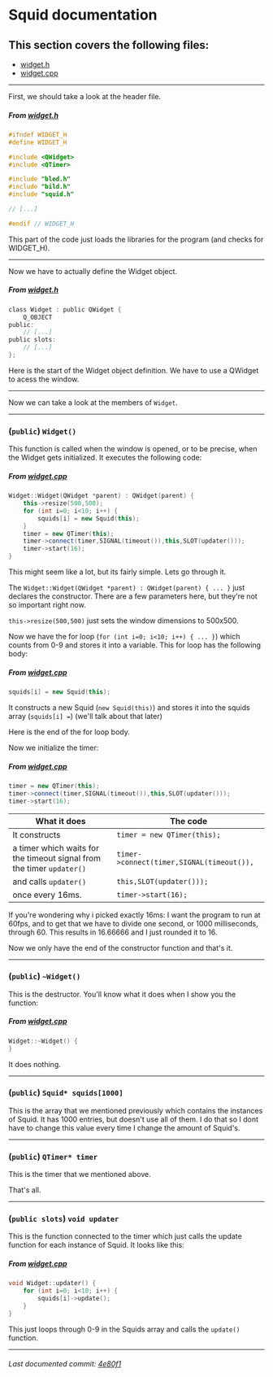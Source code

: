 # Squid documentation

## This section covers the following files:
- [widget.h](widget.h)
- [widget.cpp](widget.cpp)

------

First, we should take a look at the header file.

##### From [widget.h](/widget.h)
```h
#ifndef WIDGET_H
#define WIDGET_H

#include <QWidget>
#include <QTimer>

#include "bled.h"
#include "bild.h"
#include "squid.h"

// [...]

#endif // WIDGET_H
```

This part of the code just loads the libraries for the program (and checks for WIDGET_H).

------
Now we have to actually define the Widget object.
##### From [widget.h](/widget.h)
```h
class Widget : public QWidget {
    Q_OBJECT
public:
    // [...]
public slots:
    // [...]
};
```

Here is the start of the Widget object definition. We have to use a QWidget to acess the window.

------

Now we can take a look at the members of `Widget`.

------

### (`public`) `Widget()`
This function is called when the window is opened, or to be precise, when the Widget gets initialized. It executes the following code:

##### From [widget.cpp](/widget.cpp)
```cpp
Widget::Widget(QWidget *parent) : QWidget(parent) {
    this->resize(500,500);
    for (int i=0; i<10; i++) {
        squids[i] = new Squid(this);
    }
    timer = new QTimer(this);
    timer->connect(timer,SIGNAL(timeout()),this,SLOT(updater()));
    timer->start(16);
}
```
This might seem like a lot, but its fairly simple. Lets go through it.

The `Widget::Widget(QWidget *parent) : QWidget(parent) { ... }` just declares the constructor. There are a few parameters here, but they're not so important right now.

`this->resize(500,500)` just sets the window dimensions to 500x500.

Now we have the for loop (`for (int i=0; i<10; i++) { ... }`) which counts from 0-9 and stores it into a variable. This for loop has the following body:

##### From [widget.cpp](/widget.cpp)
```cpp
squids[i] = new Squid(this);
```
It constructs a new Squid (`new Squid(this)`) and stores it into the squids array (`squids[i] =`) (we'll talk about that later)

Here is the end of the for loop body.

Now we initialize the timer:
##### From [widget.cpp](/widget.cpp)
```cpp
timer = new QTimer(this);
timer->connect(timer,SIGNAL(timeout()),this,SLOT(updater()));
timer->start(16);
```
What it does | The code
------ | ------
It constructs | `timer = new QTimer(this);`
a timer which waits for the timeout signal from the timer `updater()` | `timer->connect(timer,SIGNAL(timeout()),`
and calls `updater()` | `this,SLOT(updater()));`
once every 16ms. | `timer->start(16);`

If you're wondering why i picked exactly 16ms: I want the program to run at 60fps, and to get that we have to divide one second, or 1000 milliseconds, through 60. This results in 16.66666 and I just rounded it to 16.

Now we only have the end of the constructor function and that's it.

------

### (`public`) `~Widget()`

This is the destructor. You'll know what it does when I show you the function:

##### From [widget.cpp](/widget.cpp)
```cpp
Widget::~Widget() {
}
```

It does nothing.

------

### (`public`) `Squid* squids[1000]`

This is the array that we mentioned previously which contains the instances of Squid. It has 1000 entries, but doesn't use all of them. I do that so I dont have to change this value every time I change the amount of Squid's.

------

### (`public`) `QTimer* timer`

This is the timer that we mentioned above.

That's all.

------

### (`public slots`) `void updater`

This is the function connected to the timer which just calls the update function for each instance of Squid. It looks like this:

##### From [widget.cpp](/widget.cpp)
```cpp
void Widget::updater() {
    for (int i=0; i<10; i++) {
        squids[i]->update();
    }
}
```

This just loops through 0-9 in the Squids array and calls the `update()` function.

------

###### Last documented commit: [4e80f1](https://github.com/lxhom/schule-squid/commit/4e80f176ab2e3420eaf460dd1d95cdfae21e8901)

